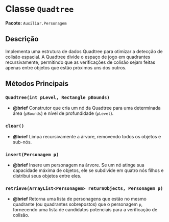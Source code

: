 # Classe `Quadtree`

**Pacote:** `Auxiliar.Personagem`

## Descrição

Implementa uma estrutura de dados Quadtree para otimizar a detecção de colisão espacial. A Quadtree divide o espaço de jogo em quadrantes recursivamente, permitindo que as verificações de colisão sejam feitas apenas entre objetos que estão próximos uns dos outros.

## Métodos Principais

### `Quadtree(int pLevel, Rectangle pBounds)`
*   **@brief** Construtor que cria um nó da Quadtree para uma determinada área (`pBounds`) e nível de profundidade (`pLevel`).

### `clear()`
*   **@brief** Limpa recursivamente a árvore, removendo todos os objetos e sub-nós.

### `insert(Personagem p)`
*   **@brief** Insere um personagem na árvore. Se um nó atinge sua capacidade máxima de objetos, ele se subdivide em quatro nós filhos e distribui seus objetos entre eles.

### `retrieve(ArrayList<Personagem> returnObjects, Personagem p)`
*   **@brief** Retorna uma lista de personagens que estão no mesmo quadrante (ou quadrantes sobrepostos) que o personagem `p`, fornecendo uma lista de candidatos potenciais para a verificação de colisão.
